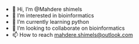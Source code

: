 - 👋 Hi, I’m @Mahdere shimels
- 👀 I’m interested in bioinformatics
- 🌱 I’m currently learning python 
- 💞️ I’m looking to collaborate on bioinformatics
- 📫 How to reach mahdere.shimels@outlook.com

<!---
Mahdere/Mahdere is a ✨ special ✨ repository because its `README.md` (this file) appears on your GitHub profile.
You can click the Preview link to take a look at your changes.
--->
